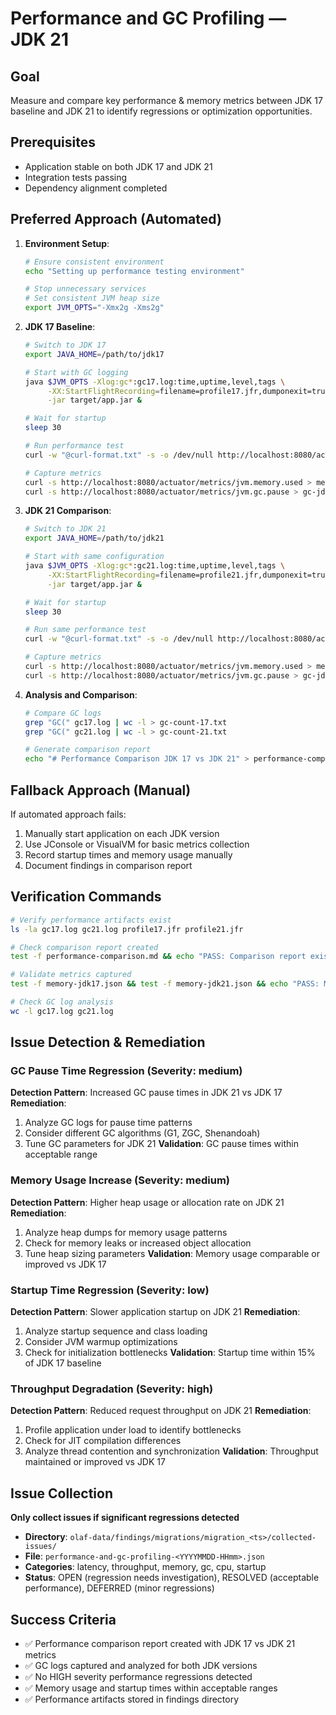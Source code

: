 # Performance and GC Profiling — JDK 21

## Goal
Measure and compare key performance & memory metrics between JDK 17 baseline and JDK 21 to identify regressions or optimization opportunities.

## Prerequisites
- Application stable on both JDK 17 and JDK 21
- Integration tests passing
- Dependency alignment completed

## Preferred Approach (Automated)
1. **Environment Setup**:
   ```bash
   # Ensure consistent environment
   echo "Setting up performance testing environment"
   
   # Stop unnecessary services
   # Set consistent JVM heap size
   export JVM_OPTS="-Xmx2g -Xms2g"
   ```

2. **JDK 17 Baseline**:
   ```bash
   # Switch to JDK 17
   export JAVA_HOME=/path/to/jdk17
   
   # Start with GC logging
   java $JVM_OPTS -Xlog:gc*:gc17.log:time,uptime,level,tags \
        -XX:StartFlightRecording=filename=profile17.jfr,dumponexit=true \
        -jar target/app.jar &
   
   # Wait for startup
   sleep 30
   
   # Run performance test
   curl -w "@curl-format.txt" -s -o /dev/null http://localhost:8080/actuator/health
   
   # Capture metrics
   curl -s http://localhost:8080/actuator/metrics/jvm.memory.used > memory-jdk17.json
   curl -s http://localhost:8080/actuator/metrics/jvm.gc.pause > gc-jdk17.json
   ```

3. **JDK 21 Comparison**:
   ```bash
   # Switch to JDK 21
   export JAVA_HOME=/path/to/jdk21
   
   # Start with same configuration
   java $JVM_OPTS -Xlog:gc*:gc21.log:time,uptime,level,tags \
        -XX:StartFlightRecording=filename=profile21.jfr,dumponexit=true \
        -jar target/app.jar &
   
   # Wait for startup
   sleep 30
   
   # Run same performance test
   curl -w "@curl-format.txt" -s -o /dev/null http://localhost:8080/actuator/health
   
   # Capture metrics
   curl -s http://localhost:8080/actuator/metrics/jvm.memory.used > memory-jdk21.json
   curl -s http://localhost:8080/actuator/metrics/jvm.gc.pause > gc-jdk21.json
   ```

4. **Analysis and Comparison**:
   ```bash
   # Compare GC logs
   grep "GC(" gc17.log | wc -l > gc-count-17.txt
   grep "GC(" gc21.log | wc -l > gc-count-21.txt
   
   # Generate comparison report
   echo "# Performance Comparison JDK 17 vs JDK 21" > performance-comparison.md
   ```

## Fallback Approach (Manual)
If automated approach fails:
1. Manually start application on each JDK version
2. Use JConsole or VisualVM for basic metrics collection
3. Record startup times and memory usage manually
4. Document findings in comparison report

## Verification Commands
```bash
# Verify performance artifacts exist
ls -la gc17.log gc21.log profile17.jfr profile21.jfr

# Check comparison report created
test -f performance-comparison.md && echo "PASS: Comparison report exists" || echo "FAIL: Report missing"

# Validate metrics captured
test -f memory-jdk17.json && test -f memory-jdk21.json && echo "PASS: Memory metrics captured"

# Check GC log analysis
wc -l gc17.log gc21.log
```

## Issue Detection & Remediation

### GC Pause Time Regression (Severity: medium)
**Detection Pattern**: Increased GC pause times in JDK 21 vs JDK 17
**Remediation**:
1. Analyze GC logs for pause time patterns
2. Consider different GC algorithms (G1, ZGC, Shenandoah)
3. Tune GC parameters for JDK 21
**Validation**: GC pause times within acceptable range

### Memory Usage Increase (Severity: medium)
**Detection Pattern**: Higher heap usage or allocation rate on JDK 21
**Remediation**:
1. Analyze heap dumps for memory usage patterns
2. Check for memory leaks or increased object allocation
3. Tune heap sizing parameters
**Validation**: Memory usage comparable or improved vs JDK 17

### Startup Time Regression (Severity: low)
**Detection Pattern**: Slower application startup on JDK 21
**Remediation**:
1. Analyze startup sequence and class loading
2. Consider JVM warmup optimizations
3. Check for initialization bottlenecks
**Validation**: Startup time within 15% of JDK 17 baseline

### Throughput Degradation (Severity: high)
**Detection Pattern**: Reduced request throughput on JDK 21
**Remediation**:
1. Profile application under load to identify bottlenecks
2. Check for JIT compilation differences
3. Analyze thread contention and synchronization
**Validation**: Throughput maintained or improved vs JDK 17

## Issue Collection
**Only collect issues if significant regressions detected**
- **Directory**: `olaf-data/findings/migrations/migration_<ts>/collected-issues/`
- **File**: `performance-and-gc-profiling-<YYYYMMDD-HHmm>.json`
- **Categories**: latency, throughput, memory, gc, cpu, startup
- **Status**: OPEN (regression needs investigation), RESOLVED (acceptable performance), DEFERRED (minor regressions)

## Success Criteria
- ✅ Performance comparison report created with JDK 17 vs JDK 21 metrics
- ✅ GC logs captured and analyzed for both JDK versions
- ✅ No HIGH severity performance regressions detected
- ✅ Memory usage and startup times within acceptable ranges
- ✅ Performance artifacts stored in findings directory
